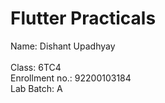 # Flutter Practicals
Name: Dishant Upadhyay<br/>                                         																																																							
Class: 6TC4<br/>
Enrollment no.: 92200103184<br/>
Lab Batch: A
